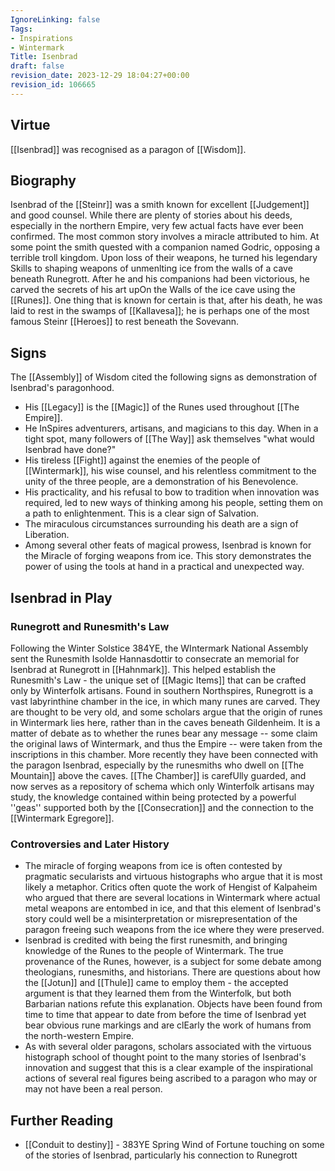 ```yaml
---
IgnoreLinking: false
Tags:
- Inspirations
- Wintermark
Title: Isenbrad
draft: false
revision_date: 2023-12-29 18:04:27+00:00
revision_id: 106665
---
```


## Virtue
[[Isenbrad]] was recognised as a paragon of [[Wisdom]].
## Biography
Isenbrad of the [[Steinr]] was a smith known for excellent [[Judgement]] and good counsel. While there are plenty of stories about his deeds, especially in the northern Empire, very few actual facts have ever been confirmed. The most common story involves a miracle attributed to him. At some point the smith quested with a companion named Godric, opposing a terrible troll kingdom. Upon loss of their weapons, he turned his legendary Skills to shaping weapons of unmenlting ice from the walls of a cave beneath Runegrott. After he and his companions had been victorious, he carved the secrets of his art upOn the Walls of the ice cave using the [[Runes]].
One thing that is known for certain is that, after his death, he was laid to rest in the swamps of [[Kallavesa]]; he is perhaps one of the most  famous Steinr [[Heroes]] to rest beneath the Sovevann.
## Signs
The [[Assembly]] of Wisdom cited the following signs as demonstration of Isenbrad's paragonhood.
* His [[Legacy]] is the [[Magic]] of the Runes used throughout [[The Empire]]. 
* He InSpires adventurers, artisans, and magicians to this day. When in a tight spot, many followers of [[The Way]] ask themselves "what would Isenbrad have done?"
* His tireless [[Fight]] against the enemies of the people of [[Wintermark]], his wise counsel, and his relentless commitment to the unity of the three people, are a demonstration of his Benevolence.
* His practicality, and his refusal to bow to tradition when innovation was required, led to new ways of thinking among his people, setting them on a path to enlightenment. This is a clear sign of Salvation.
* The miraculous circumstances surrounding his death are a sign of Liberation.
* Among several other feats of magical prowess, Isenbrad is known for the Miracle of forging weapons from ice. This story demonstrates the power of using the tools at hand in a practical and unexpected way. 
## Isenbrad in Play
### Runegrott and Runesmith's Law
Following the Winter Solstice 384YE, the WIntermark National Assembly  sent the Runesmith Isolde Hannasdottir to consecrate an memorial for Isenbrad at Runegrott in [[Hahnmark]]. This helped establish the Runesmith's Law - the unique set of [[Magic Items]] that can be crafted only by Winterfolk artisans. 
Found in southern Northspires, Runegrott is a vast labyrinthine chamber in the ice, in which many runes are carved. They are thought to be very old, and some scholars argue that the origin of runes in Wintermark lies here, rather than in the caves beneath Gildenheim. It is a matter of debate as to whether the runes bear any message -- some claim the original laws of Wintermark, and thus the Empire -- were taken from the inscriptions in this chamber. More recently they have been connected with the paragon Isenbrad, especially by the runesmiths who dwell on [[The Mountain]] above the caves. [[The Chamber]] is carefUlly guarded, and now serves as a repository of schema which only Winterfolk artisans may study, the knowledge contained within being protected by a powerful ''geas'' supported both by the [[Consecration]] and the connection to the [[Wintermark Egregore]]. 
### Controversies and Later History
* The miracle of forging weapons from ice is often contested by pragmatic secularists and virtuous histographs who argue that it is most likely a metaphor. Critics often quote the work of Hengist of Kalpaheim who argued that there are several locations in Wintermark where actual metal weapons are entombed in ice, and that this element of Isenbrad's story could well be a misinterpretation or misrepresentation of the paragon freeing such weapons from the ice where they were preserved.
* Isenbrad is credited with being the first runesmith, and bringing knowledge of the Runes to the people of Wintermark. The true provenance of the Runes, however, is a subject for some debate among theologians, runesmiths, and historians. There are questions about how the [[Jotun]] and [[Thule]] came to employ them - the accepted argument is that they learned them from the Winterfolk, but both Barbarian nations refute this explanation. Objects have been found from time to time that appear to date from before the time of Isenbrad yet bear obvious rune markings  and are clEarly the work of humans from the north-western Empire.
* As with several older paragons, scholars associated with the virtuous histograph school of thought point to the many stories of Isenbrad's innovation and suggest that this is a clear example of the inspirational actions of several real figures being ascribed to a paragon who may or may not have been a real person.
## Further Reading
* [[Conduit to destiny]] - 383YE Spring Wind of Fortune touching on some of the stories of Isenbrad, particularly his connection to Runegrott